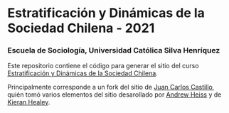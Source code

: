 # Estratificación y Dinámicas de la Sociedad Chilena - 2021
### Escuela de Sociología, Universidad Católica Silva Henríquez

Este repositorio contiene el código para generar el sitio del curso [Estratificación y Dinámicas de la Sociedad Chilena](https://edch-ucsh.netlify.com/).

Principalmente corresponde a un fork del sitio de [Juan Carlos Castillo](www.jc-castillo.com), quién tomó varios elementos del sitio desarollado por
[Andrew Heiss](https://www.andrewheiss.com) y de [Kieran Healey](https://kieranhealy.org/).
